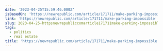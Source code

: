 ```yaml
---
date: '2023-04-25T15:59:46.000Z'
isBasedOn: 'https://newrepublic.com/article/171711/make-parking-impossible'
link: 'https://newrepublic.com/article/171711/make-parking-impossible'
slug: 2023-04-25-httpsnewrepubliccomarticle171711make-parking-impossible
tags:
  - politics
  - real estate
title: 'https://newrepublic.com/article/171711/make-parking-impossible'
---
```


